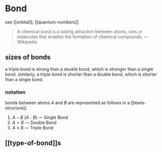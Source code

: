 # Bond

see [[orbital]], [[quantum-numbers]]

> A chemical bond is a lasting attraction between atoms, ions or molecules that enables the formation of chemical compounds. — Wikipedia

## sizes of bonds

a triple bond is strong than a double bond, which is stronger than a single bond. similarly, a triple bond is shorter than a double bond, which is shorter than a single bond.

### notation

bonds between atoms $A$ and $B$ are represented as follows in a [[lewis-structure]]

1. $A - B$ ($A : B$) — Single Bond
2. $A = B$ — Double Bond
3. $A \equiv B$ — Triple Bond

## [[type-of-bond]]s
